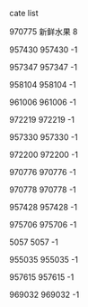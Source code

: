 cate list

970775 新鲜水果 8

957430 957430 -1

957347 957347 -1

958104 958104 -1

961006 961006 -1

972219 972219 -1

957330 957330 -1

972200 972200 -1

970776 970776 -1

970778 970778 -1

957428 957428 -1

975706 975706 -1

5057 5057 -1

955035 955035 -1

957615 957615 -1

969032 969032 -1

